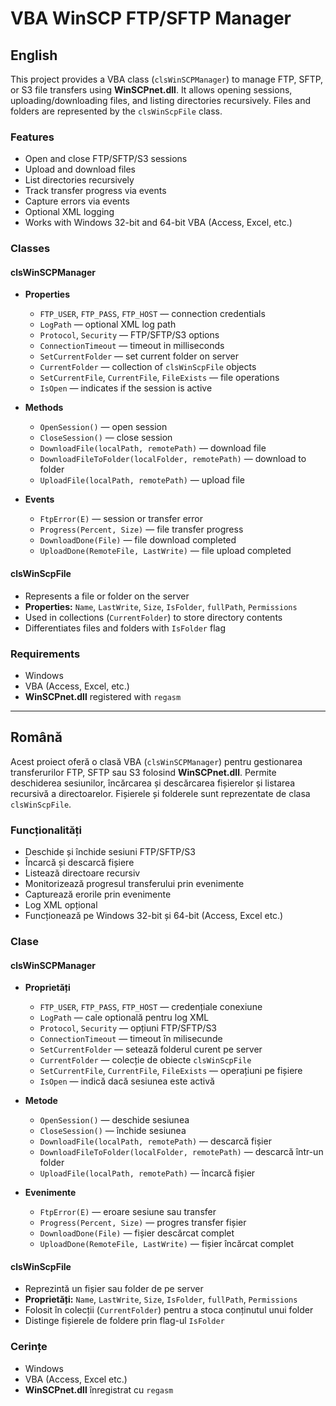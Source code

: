# VBA WinSCP FTP/SFTP Manager

## English

This project provides a VBA class (`clsWinSCPManager`) to manage FTP, SFTP, or S3 file transfers using **WinSCPnet.dll**. It allows opening sessions, uploading/downloading files, and listing directories recursively. Files and folders are represented by the `clsWinScpFile` class.

### Features

- Open and close FTP/SFTP/S3 sessions
- Upload and download files
- List directories recursively
- Track transfer progress via events
- Capture errors via events
- Optional XML logging
- Works with Windows 32-bit and 64-bit VBA (Access, Excel, etc.)

### Classes

#### clsWinSCPManager

- **Properties**
  - `FTP_USER`, `FTP_PASS`, `FTP_HOST` — connection credentials
  - `LogPath` — optional XML log path
  - `Protocol`, `Security` — FTP/SFTP/S3 options
  - `ConnectionTimeout` — timeout in milliseconds
  - `SetCurrentFolder` — set current folder on server
  - `CurrentFolder` — collection of `clsWinScpFile` objects
  - `SetCurrentFile`, `CurrentFile`, `FileExists` — file operations
  - `IsOpen` — indicates if the session is active

- **Methods**
  - `OpenSession()` — open session
  - `CloseSession()` — close session
  - `DownloadFile(localPath, remotePath)` — download file
  - `DownloadFileToFolder(localFolder, remotePath)` — download to folder
  - `UploadFile(localPath, remotePath)` — upload file

- **Events**
  - `FtpError(E)` — session or transfer error
  - `Progress(Percent, Size)` — file transfer progress
  - `DownloadDone(File)` — file download completed
  - `UploadDone(RemoteFile, LastWrite)` — file upload completed

#### clsWinScpFile

- Represents a file or folder on the server
- **Properties:** `Name`, `LastWrite`, `Size`, `IsFolder`, `fullPath`, `Permissions`
- Used in collections (`CurrentFolder`) to store directory contents
- Differentiates files and folders with `IsFolder` flag

### Requirements

- Windows
- VBA (Access, Excel, etc.)
- **WinSCPnet.dll** registered with `regasm`

---

## Română

Acest proiect oferă o clasă VBA (`clsWinSCPManager`) pentru gestionarea transferurilor FTP, SFTP sau S3 folosind **WinSCPnet.dll**. Permite deschiderea sesiunilor, încărcarea și descărcarea fișierelor și listarea recursivă a directoarelor. Fișierele și folderele sunt reprezentate de clasa `clsWinScpFile`.

### Funcționalități

- Deschide și închide sesiuni FTP/SFTP/S3
- Încarcă și descarcă fișiere
- Listează directoare recursiv
- Monitorizează progresul transferului prin evenimente
- Capturează erorile prin evenimente
- Log XML opțional
- Funcționează pe Windows 32-bit și 64-bit (Access, Excel etc.)

### Clase

#### clsWinSCPManager

- **Proprietăți**
  - `FTP_USER`, `FTP_PASS`, `FTP_HOST` — credențiale conexiune
  - `LogPath` — cale optională pentru log XML
  - `Protocol`, `Security` — opțiuni FTP/SFTP/S3
  - `ConnectionTimeout` — timeout în milisecunde
  - `SetCurrentFolder` — setează folderul curent pe server
  - `CurrentFolder` — colecție de obiecte `clsWinScpFile`
  - `SetCurrentFile`, `CurrentFile`, `FileExists` — operațiuni pe fișiere
  - `IsOpen` — indică dacă sesiunea este activă

- **Metode**
  - `OpenSession()` — deschide sesiunea
  - `CloseSession()` — închide sesiunea
  - `DownloadFile(localPath, remotePath)` — descarcă fișier
  - `DownloadFileToFolder(localFolder, remotePath)` — descarcă într-un folder
  - `UploadFile(localPath, remotePath)` — încarcă fișier

- **Evenimente**
  - `FtpError(E)` — eroare sesiune sau transfer
  - `Progress(Percent, Size)` — progres transfer fișier
  - `DownloadDone(File)` — fișier descărcat complet
  - `UploadDone(RemoteFile, LastWrite)` — fișier încărcat complet

#### clsWinScpFile

- Reprezintă un fișier sau folder de pe server
- **Proprietăți:** `Name`, `LastWrite`, `Size`, `IsFolder`, `fullPath`, `Permissions`
- Folosit în colecții (`CurrentFolder`) pentru a stoca conținutul unui folder
- Distinge fișierele de foldere prin flag-ul `IsFolder`

### Cerințe

- Windows
- VBA (Access, Excel etc.)
- **WinSCPnet.dll** înregistrat cu `regasm`
